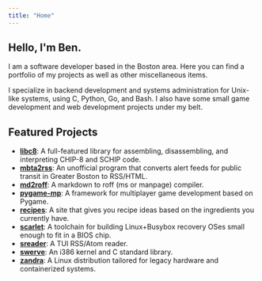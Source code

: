 ```yaml
---
title: "Home"
---
```


## Hello, I'm Ben.

I am a software developer based in the Boston area. Here you can find a portfolio of my projects as well as other miscellaneous items.

I specialize in backend development and systems administration for Unix-like systems, using C, Python, Go, and Bash. I also have some small game development and web development projects under my belt.

## Featured Projects

* **[libc8](https://github.com/boneill02/libc8)**: A full-featured library for assembling, disassembling, and interpreting CHIP-8 and SCHIP code.
* **[mbta2rss](https://github.com/boneill02/mbta2rss)**: An unofficial program that converts alert feeds for public transit in Greater Boston to RSS/HTML.
* **[md2roff](https://github.com/boneill02/md2roff)**: A markdown to roff (ms or manpage) compiler.
* **[pygame-mp](https://github.com/pygame-mp/pygame-mp)**: A framework for multiplayer game development based on Pygame.
* **[recipes](https://github.com/boneill02/recipes)**: A site that gives you recipe ideas based on the ingredients you currently have.
* **[scarlet](https://github.com/boneill02/scarlet)**: A toolchain for building Linux+Busybox recovery OSes small enough to fit in a BIOS chip.
* **[sreader](https://github.com/boneill02/sreader)**: A TUI RSS/Atom reader.
* **[swerve](https://github.com/boneill02/swerve)**: An i386 kernel and C standard library.
* **[zandra](https://github.com/zandralinux/zandra)**: A Linux distribution tailored for legacy hardware and containerized systems.
